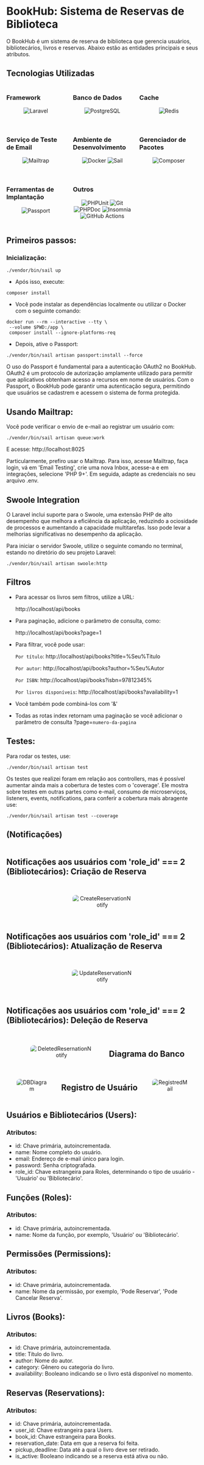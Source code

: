 # BookHub: Sistema de Reservas de Biblioteca

O BookHub é um sistema de reserva de biblioteca que gerencia usuários, bibliotecários, livros e reservas. Abaixo estão as entidades principais e seus atributos.

## Tecnologias Utilizadas

<div style="display: grid; grid-template-columns: repeat(auto-fit, minmax(150px, 1fr)); gap: 20px;">
    <div>
        <h3>Framework</h3>
        <p align="center">
            <img src="https://img.shields.io/badge/Laravel-10-orange?style=flat-square&logo=laravel&logoColor=white" alt="Laravel">
        </p>
    </div>
    <div>
        <h3>Banco de Dados</h3>
        <p align="center">
            <img src="https://img.shields.io/badge/PostgreSQL-15-blue?style=flat-square&logo=postgresql&logoColor=white" alt="PostgreSQL">
        </p>
    </div>
    <div>
        <h3>Cache</h3>
        <p align="center">
            <img src="https://img.shields.io/badge/Redis-Alpine-red?style=flat-square&logo=redis&logoColor=white" alt="Redis">
        </p>
    </div>
    <div>
        <h3>Serviço de Teste de Email</h3>
        <p align="center">
            <img src="https://img.shields.io/badge/Mailtrap-00cc99?style=flat-square&logo=mailtrap&logoColor=white" alt="Mailtrap">
        </p>
    </div>
    <div>
        <h3>Ambiente de Desenvolvimento</h3>
        <p align="center">
            <img src="https://img.shields.io/badge/Docker-2496ED?style=flat-square&logo=docker&logoColor=white" alt="Docker">
            <img src="https://img.shields.io/badge/Sail-black?style=flat-square&logo=laravel&logoColor=white" alt="Sail">
        </p>
    </div>
    <div>
        <h3>Gerenciador de Pacotes</h3>
        <p align="center">
            <img src="https://img.shields.io/badge/Composer-885630?style=flat-square&logo=composer&logoColor=white" alt="Composer">
        </p>
    </div>
    <div>
        <h3>Ferramentas de Implantação</h3>
        <p align="center">
            <img src="https://img.shields.io/badge/Passport-6DB33F?style=flat-square&logo=laravel&logoColor=white" alt="Passport">
        </p>
    </div>
    <div>
        <h3>Outros</h3>
        <p align="center">
            <img src="https://img.shields.io/badge/PHPUnit-555?style=flat-square&logo=phpunit&logoColor=white" alt="PHPUnit">
            <img src="https://img.shields.io/badge/Git-F05032?style=flat-square&logo=git&logoColor=white" alt="Git">
            <img src="https://img.shields.io/badge/PHPDoc-8892BF?style=flat-square&logo=php&logoColor=white" alt="PHPDoc">
            <img src="https://img.shields.io/badge/Insomnia-5849BE?style=flat-square&logo=insomnia&logoColor=white" alt="Insomnia">
            <img src="https://img.shields.io/badge/GitHub%20Actions-2088FF?style=flat-square&logo=githubactions&logoColor=white" alt="GitHub Actions">
        </p>
    </div>
</div>

## Primeiros passos:

### Inicialização:

```
./vendor/bin/sail up
```

-   Após isso, execute:

```
composer install
```

-   Você pode instalar as dependências localmente ou utilizar o Docker com o seguinte comando:

```
docker run --rm --interactive --tty \
 --volume $PWD:/app \
 composer install --ignore-platforms-req
```

-   Depois, ative o Passport:

```
./vendor/bin/sail artisan passport:install --force
```

O uso do Passport é fundamental para a autenticação OAuth2 no BookHub. OAuth2 é um protocolo de autorização amplamente utilizado para permitir que aplicativos obtenham acesso a recursos em nome de usuários. Com o Passport, o BookHub pode garantir uma autenticação segura, permitindo que usuários se cadastrem e acessem o sistema de forma protegida.

## Usando Mailtrap:

Você pode verificar o envio de e-mail ao registrar um usuário com:

```
./vendor/bin/sail artisan queue:work
```

E acesse: http://localhost:8025

Particularmente, prefiro usar o Mailtrap. Para isso, acesse Mailtrap, faça login, vá em 'Email Testing', crie uma nova Inbox, acesse-a e em integrações, selecione 'PHP 9+'. Em seguida, adapte as credenciais no seu arquivo .env.

## Swoole Integration

O Laravel inclui suporte para o Swoole, uma extensão PHP de alto desempenho que melhora a eficiência da aplicação, reduzindo a ociosidade de processos e aumentando a capacidade multitarefas. Isso pode levar a melhorias significativas no desempenho da aplicação.

Para iniciar o servidor Swoole, utilize o seguinte comando no terminal, estando no diretório do seu projeto Laravel:

```
./vendor/bin/sail artisan swoole:http
```

## Filtros

-   Para acessar os livros sem filtros, utilize a URL:

    http://localhost/api/books

-   Para paginação, adicione o parâmetro de consulta, como:

    http://localhost/api/books?page=1

-   Para filtrar, você pode usar:

    `Por título`:
    http://localhost/api/books?title=%Seu%Titulo

    `Por autor`:
    http://localhost/api/books?author=%Seu%Autor

    `Por ISBN`:
    http://localhost/api/books?isbn=97812345%

    `Por livros disponíveis`:
    http://localhost/api/books?availability=1

-   Você também pode combiná-los com '&'

-   Todas as rotas index retornam uma paginação se você adicionar o parâmetro de consulta ?page=`numero-da-pagina`

## Testes:

Para rodar os testes, use:

```
./vendor/bin/sail artisan test
```

Os testes que realizei foram em relação aos controllers, mas é possível aumentar ainda mais a cobertura de testes com o 'coverage'. Ele mostra sobre testes em outras partes como e-mail, consumo de microserviços, listeners, events, notifications, para conferir a cobertura mais abragente use:

```
./vendor/bin/sail artisan test --coverage
```

## (Notificações)

<div style="display: flex; justify-content: center; align-items: center; flex-wrap: wrap; gap: 16px;">
    <h2>Notificações aos usuários com 'role_id' === 2 (Bibliotecários): Criação de Reserva</h2>
    <div style=" padding: 16px; text-align: center;">
        <img src="img-doc/CreateReservationNotify.png" alt="CreateReservationNotify" style="max-width: 88%; border-radius: 8px;">
    </div>
        <h2>Notificações aos usuários com 'role_id' === 2 (Bibliotecários): Atualização de Reserva</h2>
    <div style=" padding: 16px; text-align: center;">
        <img src="img-doc/UpdateReservationNotify.png" alt="UpdateReservationNotify" style="max-width: 88%; border-radius: 8px;">
    </div>
        <h2>Notificações aos usuários com 'role_id' === 2 (Bibliotecários): Deleção de Reserva</h2>
    <div style=" padding: 16px; text-align: center;">
        <img src="img-doc/DeletedResernationNotify.png" alt="DeletedResernationNotify" style="max-width: 88%; border-radius: 8px;">
    </div>
        <h2>Diagrama do Banco</h2>
    <div style=" padding: 16px; text-align: center;">
        <img src="img-doc/DBDiagram.png" alt="DBDiagram" style="max-width: 88%; border-radius: 8px;">
    </div>
        <h2>Registro de Usuário</h2>
    <div style=" padding: 16px; text-align: center;">
        <img src="img-doc/RegistredMail.png" alt="RegistredMail" style="max-width: 88%; border-radius: 8px;">
    </div>

</div>

## Usuários e Bibliotecários (Users):

### Atributos:

-   id: Chave primária, autoincrementada.
-   name: Nome completo do usuário.
-   email: Endereço de e-mail único para login.
-   password: Senha criptografada.
-   role_id: Chave estrangeira para Roles, determinando o tipo de usuário - 'Usuário' ou 'Bibliotecário'.

## Funções (Roles):

### Atributos:

-   id: Chave primária, autoincrementada.
-   name: Nome da função, por exemplo, 'Usuário' ou 'Bibliotecário'.

## Permissões (Permissions):

### Atributos:

-   id: Chave primária, autoincrementada.
-   name: Nome da permissão, por exemplo, 'Pode Reservar', 'Pode Cancelar Reserva'.

## Livros (Books):

### Atributos:

-   id: Chave primária, autoincrementada.
-   title: Título do livro.
-   author: Nome do autor.
-   category: Gênero ou categoria do livro.
-   availability: Booleano indicando se o livro está disponível no momento.

## Reservas (Reservations):

### Atributos:

-   id: Chave primária, autoincrementada.
-   user_id: Chave estrangeira para Users.
-   book_id: Chave estrangeira para Books.
-   reservation_date: Data em que a reserva foi feita.
-   pickup_deadline: Data até a qual o livro deve ser retirado.
-   is_active: Booleano indicando se a reserva está ativa ou não.
